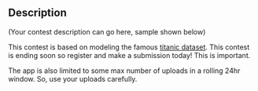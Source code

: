 ## Description
(Your contest description can go here, sample shown below)

This contest is based on modeling the famous [titanic dataset](https://www.kaggle.com/c/titanic/data). This contest is ending soon so register and make a submission today! This is important.

The app is also limited to some max number of uploads in a rolling 24hr window. So, use your uploads carefully.
